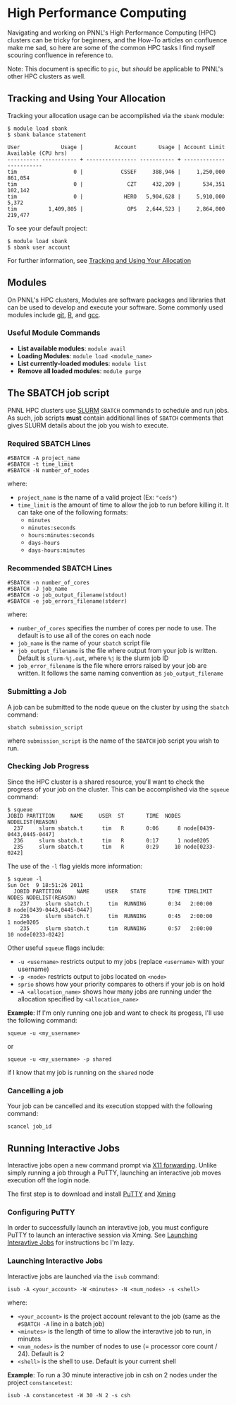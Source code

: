 # High Performance Computing
Navigating and working on PNNL's High Performance Computing (HPC) clusters can be tricky for beginners, and the How-To articles on confluence make me sad, so here are some of the common HPC tasks I find myself scouring confluence in reference to.

Note: This document is specific to `pic`, but *should* be applicable to PNNL's other HPC clusters as well.

## Tracking and Using Your Allocation
Tracking your allocation usage can be accomplished via the `sbank` module:
```
$ module load sbank
$ sbank balance statement

User             Usage |          Account       Usage | Account Limit   Available (CPU hrs)
---------- ----------- + ---------------- ----------- + ------------- -----------
tim                  0 |            CSSEF     388,946 |     1,250,000     861,054
tim                  0 |              CZT     432,209 |       534,351     102,142
tim                  0 |             HERO   5,904,628 |     5,910,000       5,372
tim          1,409,805 |              OPS   2,644,523 |     2,864,000     219,477
```

To see your default project:
```
$ module load sbank
$ sbank user account
```
For further information, see [Tracking and Using Your Allocation](https://confluence.pnnl.gov/confluence/display/RC/Tracking+and+Using+Your+Allocation)

## Modules
On PNNL's HPC clusters, Modules are software packages and libraries that can be used to develop and execute your software. Some commonly used modules include [git](https://git-scm.com/), [R](https://www.r-project.org/about.html), and [gcc](https://gcc.gnu.org/).

### Useful Module Commands
* **List available modules**: `module avail`
* **Loading Modules**: `module load <module_name>`
* **List currently-loaded modules**: `module list`
* **Remove all loaded modules**: `module purge`


## The SBATCH job script
PNNL HPC clusters use [SLURM](https://slurm.schedmd.com/) `SBATCH` commands to schedule and run jobs. As such, job scripts **must** contain additional lines of `SBATCH` comments that gives SLURM details about the job you wish to execute.

### Required SBATCH Lines
```
#SBATCH -A project_name
#SBATCH -t time_limit
#SBATCH -N number_of_nodes
```
where:
* `project_name` is the name of a valid project (Ex: `"ceds"`)
* `time_limit` is the amount of time to allow the job to run before killing it. It can take one of the following formats:
  * `minutes`
  * `minutes:seconds`
  * `hours:minutes:seconds`
  * `days-hours`
  * `days-hours:minutes`
  
### Recommended SBATCH Lines
```
#SBATCH -n number_of_cores
#SBATCH -J job_name
#SBATCH -o job_output_filename(stdout)
#SBATCH -e job_errors_filename(stderr)
```
where:
* `number_of_cores` specifies the number of cores per node to use. The default is to use all of the cores on each node
* `job_name` is the name of your `sbatch` script file
* `job_output_filename` is the file where output from your job is written. Default is `slurm-%j.out`, where `%j` is the slurm job ID
* `job_error_filename` is the file where errors raised by your job are written. It follows the same naming convention as `job_output_filename`

### Submitting a Job
A job can be submitted to the node queue on the cluster by using the `sbatch` command:
```
sbatch submission_script
```
where `submission_script` is the name of the `SBATCH` job script you wish to run.

### Checking Job Progress
Since the HPC cluster is a shared resource, you'll want to check the progress of your job on the cluster. This can be accomplished via the `squeue` command:
```
$ squeue
JOBID PARTITION     NAME     USER  ST       TIME  NODES NODELIST(REASON)
  237     slurm sbatch.t      tim   R       0:06      8 node[0439-0443,0445-0447]
  236     slurm sbatch.t      tim   R       0:17      1 node0205
  235     slurm sbatch.t      tim   R       0:29     10 node[0233-0242]
```

The use of the `-l` flag yields more information:
```
$ squeue -l
Sun Oct  9 18:51:26 2011
  JOBID PARTITION     NAME     USER    STATE       TIME TIMELIMIT  NODES NODELIST(REASON)
    237     slurm sbatch.t      tim  RUNNING       0:34   2:00:00      8 node[0439-0443,0445-0447]
    236     slurm sbatch.t      tim  RUNNING       0:45   2:00:00      1 node0205
    235     slurm sbatch.t      tim  RUNNING       0:57   2:00:00     10 node[0233-0242]
```

Other useful `squeue` flags include:
* `-u <username>` restricts output to my jobs (replace `<username>` with your username)
* `-p <node>` restricts output to jobs located on `<node>`
* `sprio` shows how your priority compares to others if your job is on hold
* `–A <allocation_name>` shows how many jobs are running under the allocation specified by `<allocation_name>`

**Example**: If I'm only running one job and want to check its progess, I'll use the following command:
```
squeue -u <my_username> 
```
or 
```
squeue -u <my_username> -p shared
```
if I know that my job is running on the `shared` node

### Cancelling a job
Your job can be cancelled and its execution stopped with the following command:
```
scancel job_id
```

## Running Interactive Jobs
Interactive jobs open a new command prompt via [X11 forwarding](https://www.ssh.com/manuals/client-user/61/client-tunnel-x11.html). Unlike simply running a job through a PuTTY, launching an interactive job moves execution off the login node. 

The first step is to download and install [PuTTY](https://www.putty.org/) and [Xming](https://sourceforge.net/projects/xming/)

### Configuring PuTTY
In order to successfully launch an interavtive job, you must configure PuTTY to launch an interactive session via Xming.
See [Launching Interavtive Jobs](https://confluence.pnnl.gov/confluence/display/RC/Launching+Interactive+Jobs) for instructions bc I'm lazy.

### Launching Interactive Jobs
Interactive jobs are launched via the `isub` command:
```
isub -A <your_account> -W <minutes> -N <num_nodes> -s <shell>
```
where:
* `<your_account>` is the project account relevant to the job (same as the `#SBATCH -A` line in a batch job)
* `<minutes>` is the length of time to allow the interavtive job to run, in minutes
* `<num_nodes>` is the number of nodes to use (= processor core count / 24). Default is 2
* `<shell>` is the shell to use. Default is your current shell

**Example**: To run a 30 minute interactive job in csh on 2 nodes under the project `constancetest`:
```
isub -A constancetest -W 30 -N 2 -s csh
```
